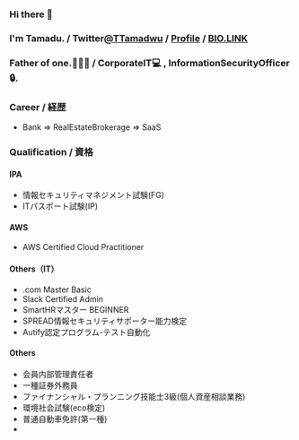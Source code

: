 ### Hi there 👋
### I'm Tamadu. / Twitter[@TTamadwu](https://twitter.com/TTamadwu) / [Profile](https://tamadu.wraptas.site/) / [BIO.LINK](https://bio.link/tamadu)
### Father of one.:family_man_woman_boy: / CorporateIT:computer: , InformationSecurityOfficer:lock:.

### Career / 経歴
 - Bank => RealEstateBrokerage => SaaS
### Qualification / 資格
#### IPA
 - 情報セキュリティマネジメント試験(FG)
 - ITパスポート試験(IP)
#### AWS
 - AWS Certified Cloud Practitioner
#### Others（IT）
 - .com Master Basic
 - Slack Certified Admin
 - SmartHRマスター BEGINNER
 - SPREAD情報セキュリティサポーター能力検定
 - Autify認定プログラム-テスト自動化
#### Others
 - 会員内部管理責任者
 - 一種証券外務員 
 - ファイナンシャル・プランニング技能士3級(個人資産相談業務)
 - 環境社会試験(eco検定)
 - 普通自動車免許(第一種)
 - 
